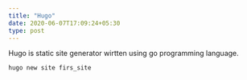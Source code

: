 ```yaml
---
title: "Hugo"
date: 2020-06-07T17:09:24+05:30
type: post
---
```


Hugo is static site generator wirtten using go programming language.

`hugo new site firs_site`
